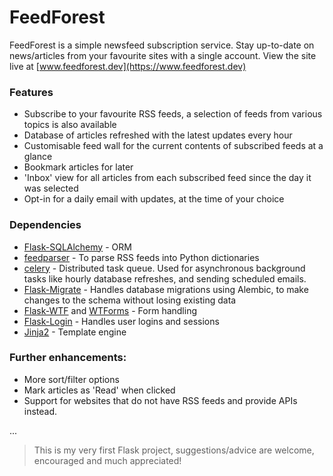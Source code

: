 # FeedForest

FeedForest is a simple newsfeed subscription service. Stay up-to-date on news/articles from your favourite sites
with a single account. View the site live at [www.feedforest.dev](https://www.feedforest.dev)

### Features
  - Subscribe to your favourite RSS feeds, a selection of feeds from various topics is also available
  - Database of articles refreshed with the latest updates every hour
  - Customisable feed wall for the current contents of subscribed feeds at a glance
  - Bookmark articles for later
  - 'Inbox' view for all articles from each subscribed feed since the day it was selected
  - Opt-in for a daily email with updates, at the time of your choice

### Dependencies
  - [Flask-SQLAlchemy](https://github.com/pallets/flask-sqlalchemy) - ORM
  - [feedparser](https://github.com/kurtmckee/feedparser) - To parse RSS feeds into Python dictionaries
  - [celery](https://github.com/celery/celery) - Distributed task queue. Used for asynchronous background tasks 
    like hourly database refreshes, and sending scheduled emails.
  - [Flask-Migrate](https://github.com/miguelgrinberg/Flask-Migrate) - Handles database migrations using Alembic, 
    to make changes to the schema without losing existing data
  - [Flask-WTF](https://github.com/lepture/flask-wtf) and [WTForms](https://github.com/wtforms/wtforms) - Form handling
  - [Flask-Login](https://github.com/maxcountryman/flask-login) - Handles user logins and sessions
  - [Jinja2](https://github.com/pallets/jinja) - Template engine
  
### Further enhancements:
  - More sort/filter options
  - Mark articles as 'Read' when clicked
  - Support for websites that do not have RSS feeds and provide APIs instead.

...

> This is my very first Flask project, suggestions/advice are welcome, encouraged and much appreciated!
